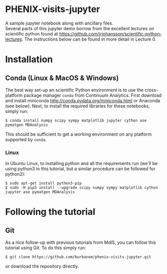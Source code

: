 # PHENIX-visits-jupyter
A sample jupyter notebook along with ancillary files.  
Several parts of this jupyter demo borrow from the excellent lectures on scientific python found at https://github.com/jrjohansson/scientific-python-lectures. The instructions below can be found in more detail in Lecture 0.  

# Installation
## Conda (Linux & MacOS & Windows)
The best way set-up an scientific Python environment is to use the cross-platform package manager `conda` from Continuum Analytics. First download and install miniconda http://conda.pydata.org/miniconda.html or Anaconda (see below). Next, to install the required libraries for these notebooks, simply run:

    $ conda install numpy scipy sympy matplotlib jupyter cython ase pymatgen MDAnalysis

This should be sufficient to get a working environment on any platform supported by `conda`.

### Linux
In Ubuntu Linux, to installing python and all the requirements run (we'll be using python3 in this tutorial, but a similar procedure can be followed for python2):

    $ sudo apt-get install python3-pip
    $ sudo -H pip3 install --upgrade scipy numpy sympy matplotlib cython jupyter ase pymatgen MDAnalysis

# Following the tutorial
## Git
As a nice follow-up with previous tutorials from MdlS, you can follow this tutorial using Git. To do this simply run:
    
    $ git clone https://github.com/burbanom/phenix-visits-jupyter.git
    
or download the repository directly. 
